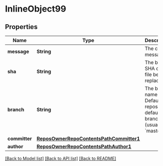 # InlineObject99

## Properties
Name | Type | Description | Notes
------------ | ------------- | ------------- | -------------
**message** | **String** | The commit message. | 
**sha** | **String** | The blob SHA of the file being replaced. | 
**branch** | **String** | The branch name. Default: the repository’s default branch (usually &#x60;master&#x60;) | [optional] 
**committer** | [**ReposOwnerRepoContentsPathCommitter1**](ReposOwnerRepoContentsPathCommitter1.md) |  | [optional] 
**author** | [**ReposOwnerRepoContentsPathAuthor1**](ReposOwnerRepoContentsPathAuthor1.md) |  | [optional] 

[[Back to Model list]](../README.md#documentation-for-models) [[Back to API list]](../README.md#documentation-for-api-endpoints) [[Back to README]](../README.md)


